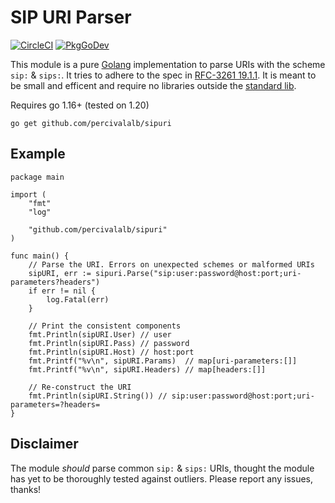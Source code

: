 # SIP URI Parser

[![CircleCI](https://circleci.com/gh/percivalalb/sipuri.svg?style=svg)](https://circleci.com/gh/percivalalb/sipuri)
[![PkgGoDev](https://pkg.go.dev/badge/github.com/percivalalb/sipuri)](https://pkg.go.dev/github.com/percivalalb/sipuri)

This module is a pure [Golang](https://go.dev/) implementation to parse URIs with the scheme `sip:` & `sips:`. It tries to adhere to the spec in [RFC-3261 19.1.1](https://www.rfc-editor.org/rfc/rfc3261#section-19.1.1). It is meant to be small and efficent and require no libraries outside the [standard lib](https://pkg.go.dev/std).

Requires go 1.16+ (tested on 1.20)

```console
go get github.com/percivalalb/sipuri
```

## Example

```golang
package main

import (
    "fmt"
    "log"

    "github.com/percivalalb/sipuri"
)

func main() {
    // Parse the URI. Errors on unexpected schemes or malformed URIs
    sipURI, err := sipuri.Parse("sip:user:password@host:port;uri-parameters?headers")
    if err != nil {
        log.Fatal(err)
    }

    // Print the consistent components
    fmt.Println(sipURI.User) // user
    fmt.Println(sipURI.Pass) // password
    fmt.Println(sipURI.Host) // host:port
    fmt.Printf("%v\n", sipURI.Params)  // map[uri-parameters:[]]
    fmt.Printf("%v\n", sipURI.Headers) // map[headers:[]]

    // Re-construct the URI
    fmt.Println(sipURI.String()) // sip:user:password@host:port;uri-parameters=?headers=
}
```

## Disclaimer

The module *should* parse common `sip:` & `sips:` URIs, thought the module has yet to be thoroughly tested against outliers. Please report any issues, thanks!